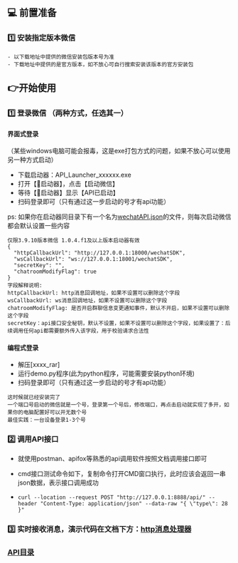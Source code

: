 ## 💻 前置准备

### 1️⃣ 安装指定版本微信

   ```
   - 以下载地址中提供的微信安装包版本号为准
   - 下载地址中提供的是官方版本，如不放心可自行搜索安装该版本的官方安装包
   ```

## 👉开始使用

### 1️⃣ 登录微信 （两种方式，任选其一）

#### 界面式登录
（某些windows电脑可能会报毒，这是exe打包方式的问题，如果不放心可以使用另一种方式启动）
- 下载启动器：API_Launcher_xxxxxx.exe
- 打开【🚀启动器】，点击【启动微信】
- 等待【🚀启动器】显示【API已启动】
- 扫码登录即可（只有通过这一步启动的号才有api功能）

ps: 如果你在启动器同目录下有一个名为[wechatAPI.json]()的文件，则每次启动微信都会默认设置一些内容

```
仅限3.9.10版本微信 1.0.4.f1及以上版本启动器有效
{
  "httpCallbackUrl": "http://127.0.0.1:18000/wechatSDK",
  "wsCallbackUrl": "ws://127.0.0.1:18001/wechatSDK",
  "secretKey": "",
  "chatroomModifyFlag": true
}
字段解释说明:
httpCallbackUrl: http消息回调地址，如果不设置可以删除这个字段
wsCallbackUrl: ws消息回调地址，如果不设置可以删除这个字段
chatroomModifyFlag: 是否开启群聊信息变更通知事件，默认不开启，如果不设置可以删除这个字段
secretKey：api接口安全秘钥，默认不设置，如果不设置可以删除这个字段，如果设置了：后续调用任何api都需要额外传入该字段，用于校验请求合法性
```

#### 编程式登录

- 解压[xxxx_rar]
- 运行demo.py程序(此为python程序，可能需要安装python环境)
- 扫码登录即可（只有通过这一步启动的号才有api功能）


```
这时候就已经安装完了
一个端口号启动的微信就是一个号，登录第一个号后，修改端口，再点击启动就实现了多开，如果你的电脑配置好可以开无数个号
最佳实践：一台设备登录1-3个号
```

### 2️⃣ 调用API接口

- 就使用postman、apifox等熟悉的api调用软件按照文档调用接口即可

- cmd接口测试命令如下，复制命令打开CMD窗口执行，此时应该会返回一串json数据，表示接口调用成功
- ```curl --location --request POST "http://127.0.0.1:8888/api/" --header "Content-Type: application/json" --data-raw "{ \"type\": 28 }"```

### 3️⃣ 实时接收消息，演示代码在文档下方：[http消息处理器](处理消息/http处理器.md)

### **[API目录](../menu.md)**
